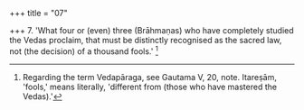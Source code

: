 +++
title = "07"

+++
7. 'What four or (even) three (Brāhmaṇas) who have completely studied the Vedas proclaim, that must be distinctly recognised as the sacred law, not (the decision) of a thousand fools.' [^6] 


[^6]:  Regarding the term Vedapāraga, see Gautama V, 20, note. Itareṣām, 'fools,' means literally, 'different from (those who have mastered the Vedas).'
